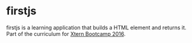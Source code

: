 # firstjs
firstjs is a learning application that builds a HTML element and returns it.
Part of the curriculum for [Xtern Bootcamp 2016](http://bootcamp16.getfretless.com/).
